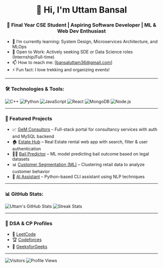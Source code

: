 <div align="center">

# 👋 Hi, I'm Uttam Bansal  
### 🚀 Final Year CSE Student | Aspiring Software Developer | ML & Web Dev Enthusiast

</div>

- 🌱 I’m currently learning: System Design, Microservices Architecture, and MLOps  
- 💼 Open to Work: Actively seeking SDE or Data Science roles (Internship/Full-time)
- 📫 How to reach me: [bansaluttam36@gmail.com] 
- ⚡ Fun fact: I love trekking and organizing events!

---

### 🛠️ Technologies & Tools:
![C++](https://img.shields.io/badge/-C++-333?style=flat&logo=c%2B%2B)
![Python](https://img.shields.io/badge/-Python-333?style=flat&logo=python)
![JavaScript](https://img.shields.io/badge/-JavaScript-333?style=flat&logo=javascript)
![React](https://img.shields.io/badge/-React-333?style=flat&logo=react)
![MongoDB](https://img.shields.io/badge/-MongoDB-333?style=flat&logo=mongodb)
![Node.js](https://img.shields.io/badge/-Node.js-333?style=flat&logo=node.js)

---

### 🚀 Featured Projects
- 📈 [GeM Consultors](https://gemconsulters.in/) – Full-stack portal for consultancy services with auth and MySQL backend
- 🏠 [Estate Hub](https://github.com/uttambansal/real-estate-app) – Real Estate rental web app with search, filter & user authentication
- 🧑‍⚖️ [Bail Predictor](https://github.com/uttambansal/bail-predictor) – ML model predicting bail outcome based on legal datasets
- 📊 [Customer Segmentation (ML)](https://github.com/uttambansal/customer-segmentation) – Clustering retail data to analyze customer behavior
- 🤖 [AI Assistant](https://github.com/uttambansal/ai-assistant) – Python-based CLI assistant using NLP techniques

---

### 📊 GitHub Stats:
![Uttam's GitHub Stats](https://github-readme-stats.vercel.app/api?username=uttambansal&show_icons=true&theme=github_dark)
![Streak Stats](https://github-readme-streak-stats.herokuapp.com/?user=uttambansal&theme=github_dark)

---

### 🧠 DSA & CP Profiles
- 🔗 [LeetCode](https://leetcode.com/u/bansaluttam36/)
- 🏆 [Codeforces](https://codeforces.com/profile/bansaluttam36)
- 📘 [GeeksforGeeks](https://www.geeksforgeeks.org/user/bansaluttam36/)

---

![Visitors](https://komarev.com/ghpvc/?username=uttambansal&style=flat-square)
![Profile Views](https://img.shields.io/github/followers/uttambansal?style=flat-square)
